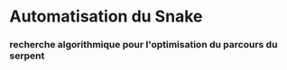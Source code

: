 #  Automatisation du Snake
### recherche algorithmique pour l'optimisation du parcours du serpent
 
 
